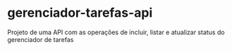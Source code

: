 # gerenciador-tarefas-api

Projeto de uma API com as operações de incluir, listar e atualizar status do gerenciador de tarefas
